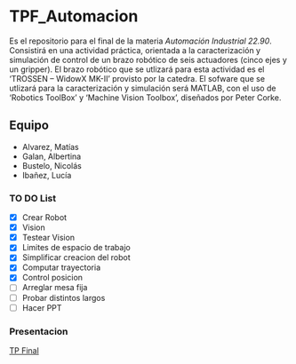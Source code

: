 # TPF_Automacion
Es el repositorio para el final de la materia _Automación Industrial 22.90_. Consistirá en una actividad práctica, orientada a
la caracterización y simulación de control de un brazo robótico de seis actuadores (cinco ejes y un
gripper). El brazo robótico que se utlizará para esta actividad es el ‘TROSSEN – WidowX MK-II’
provisto por la catedra. El sofware que se utlizará para la caracterización y simulación será MATLAB, con el uso de ‘Robotics ToolBox’ y ‘Machine Vision Toolbox’, diseñados por Peter Corke.


## Equipo

-   Alvarez, Matías
-   Galan, Albertina
-   Bustelo, Nicolás
-   Ibañez, Lucía


### TO DO List
- [x] Crear Robot
- [x] Vision
- [x] Testear Vision
- [x] Limites de espacio de trabajo
- [x] Simplificar creacion del robot
- [x] Computar trayectoria
- [x] Control posicion
- [ ] Arreglar mesa fija
- [ ] Probar distintos largos
- [ ] Hacer PPT

### Presentacion 
[TP Final](https://www.canva.com/design/DAGYQTuXs9g/iCDhz5jp1lKypZeDng02Tg/edit?utm_content=DAGYQTuXs9g&utm_campaign=designshare&utm_medium=link2&utm_source=sharebutton)
